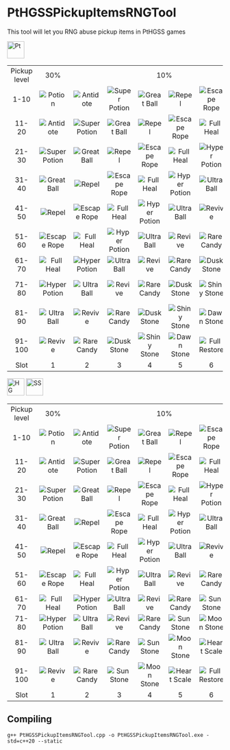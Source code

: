 # PtHGSSPickupItemsRNGTool
This tool will let you RNG abuse pickup items in PtHGSS games

<img src="https://github.com/Real96/DPPtHoneyTreeRNGTool/assets/20956021/a5509f23-652f-4433-90f8-d97b7881802b" title="Pt" width="40">
<table>
  <tr align="center">
    <td>
      Pickup level
    </td>
    <td>
      30%
    </td>
    <td colspan="6">
      10%
    </td>
    <td colspan="2">
      4%
    </td>
    <td colspan="2">
      1%
    </td>
  </tr>
  <tr align="center">
    <td>1-10</td>
    <td><img src="https://github.com/pokeapi/sprites/blob/master/sprites/items/potion.png" title="Potion"></td>
    <td><img src="https://github.com/pokeapi/sprites/blob/master/sprites/items/antidote.png" title="Antidote"></td>
    <td><img src="https://github.com/pokeapi/sprites/blob/master/sprites/items/super-potion.png" title="Super Potion"></td>
    <td><img src="https://github.com/pokeapi/sprites/blob/master/sprites/items/great-ball.png" title="Great Ball"></td>
    <td><img src="https://github.com/pokeapi/sprites/blob/master/sprites/items/repel.png" title="Repel"></td>
    <td><img src="https://github.com/pokeapi/sprites/blob/master/sprites/items/escape-rope.png" title="Escape Rope"></td>
    <td><img src="https://github.com/pokeapi/sprites/blob/master/sprites/items/full-heal.png" title="Full Heal"></td>
    <td><img src="https://github.com/pokeapi/sprites/blob/master/sprites/items/hyper-potion.png" title="Hyper Potion"></td>
    <td><img src="https://github.com/pokeapi/sprites/blob/master/sprites/items/ultra-ball.png" title="Ultra Ball"></td>
    <td><img src="https://github.com/pokeapi/sprites/blob/master/sprites/items/nugget.png" title="Nugget"></td>
    <td><img src="https://github.com/pokeapi/sprites/blob/master/sprites/items/hyper-potion.png" title="Hyper Potion"></td>
  </tr>
  <tr align="center">
    <td>11-20</td>
    <td><img src="https://github.com/pokeapi/sprites/blob/master/sprites/items/antidote.png" title="Antidote"></td>
    <td><img src="https://github.com/pokeapi/sprites/blob/master/sprites/items/super-potion.png" title="Super Potion"></td>
    <td><img src="https://github.com/pokeapi/sprites/blob/master/sprites/items/great-ball.png" title="Great Ball"></td>
    <td><img src="https://github.com/pokeapi/sprites/blob/master/sprites/items/repel.png" title="Repel"></td>
    <td><img src="https://github.com/pokeapi/sprites/blob/master/sprites/items/escape-rope.png" title="Escape Rope"></td>
    <td><img src="https://github.com/pokeapi/sprites/blob/master/sprites/items/full-heal.png" title="Full Heal"></td>
    <td><img src="https://github.com/pokeapi/sprites/blob/master/sprites/items/hyper-potion.png" title="Hyper Potion"></td>
    <td><img src="https://github.com/pokeapi/sprites/blob/master/sprites/items/ultra-ball.png" title="Ultra Ball"></td>
    <td><img src="https://github.com/pokeapi/sprites/blob/master/sprites/items/revive.png" title="Revive"></td>
    <td><img src="https://github.com/pokeapi/sprites/blob/master/sprites/items/kings-rock.png" title="King's Rock"></td>
    <td><img src="https://github.com/pokeapi/sprites/blob/master/sprites/items/nugget.png" title="Nugget"></td>
  </tr>
  <tr align="center">
    <td>21-30</td>
    <td><img src="https://github.com/pokeapi/sprites/blob/master/sprites/items/super-potion.png" title="Super Potion"></td>
    <td><img src="https://github.com/pokeapi/sprites/blob/master/sprites/items/great-ball.png" title="Great Ball"></td>
    <td><img src="https://github.com/pokeapi/sprites/blob/master/sprites/items/repel.png" title="Repel"></td>
    <td><img src="https://github.com/pokeapi/sprites/blob/master/sprites/items/escape-rope.png" title="Escape Rope"></td>
    <td><img src="https://github.com/pokeapi/sprites/blob/master/sprites/items/full-heal.png" title="Full Heal"></td>
    <td><img src="https://github.com/pokeapi/sprites/blob/master/sprites/items/hyper-potion.png" title="Hyper Potion"></td>
    <td><img src="https://github.com/pokeapi/sprites/blob/master/sprites/items/ultra-ball.png" title="Ultra Ball"></td>
    <td><img src="https://github.com/pokeapi/sprites/blob/master/sprites/items/revive.png" title="Revive"></td>
    <td><img src="https://github.com/pokeapi/sprites/blob/master/sprites/items/rare-candy.png" title="Rare Candy"></td>
    <td><img src="https://github.com/pokeapi/sprites/blob/master/sprites/items/full-restore.png" title="Full Restore"></td>
    <td><img src="https://github.com/pokeapi/sprites/blob/master/sprites/items/kings-rock.png" title="King's Rock"></td>
  </tr>
  <tr align="center">
    <td>31-40</td>
    <td><img src="https://github.com/pokeapi/sprites/blob/master/sprites/items/great-ball.png" title="Great Ball"></td>
    <td><img src="https://github.com/pokeapi/sprites/blob/master/sprites/items/repel.png" title="Repel"></td>
    <td><img src="https://github.com/pokeapi/sprites/blob/master/sprites/items/escape-rope.png" title="Escape Rope"></td>
    <td><img src="https://github.com/pokeapi/sprites/blob/master/sprites/items/full-heal.png" title="Full Heal"></td>
    <td><img src="https://github.com/pokeapi/sprites/blob/master/sprites/items/hyper-potion.png" title="Hyper Potion"></td>
    <td><img src="https://github.com/pokeapi/sprites/blob/master/sprites/items/ultra-ball.png" title="Ultra Ball"></td>
    <td><img src="https://github.com/pokeapi/sprites/blob/master/sprites/items/revive.png" title="Revive"></td>
    <td><img src="https://github.com/pokeapi/sprites/blob/master/sprites/items/rare-candy.png" title="Rare Candy"></td>
    <td><img src="https://github.com/pokeapi/sprites/blob/master/sprites/items/dusk-stone.png" title="Dusk Stone"></td>
    <td><img src="https://github.com/pokeapi/sprites/blob/master/sprites/items/ether.png" title="Ether"></td>
    <td><img src="https://github.com/pokeapi/sprites/blob/master/sprites/items/full-restore.png" title="Full Restore"></td>
  </tr>
  <tr align="center">
    <td>41-50</td>
    <td><img src="https://github.com/pokeapi/sprites/blob/master/sprites/items/repel.png" title="Repel"></td>
    <td><img src="https://github.com/pokeapi/sprites/blob/master/sprites/items/escape-rope.png" title="Escape Rope"></td>
    <td><img src="https://github.com/pokeapi/sprites/blob/master/sprites/items/full-heal.png" title="Full Heal"></td>
    <td><img src="https://github.com/pokeapi/sprites/blob/master/sprites/items/hyper-potion.png" title="Hyper Potion"></td>
    <td><img src="https://github.com/pokeapi/sprites/blob/master/sprites/items/ultra-ball.png" title="Ultra Ball"></td>
    <td><img src="https://github.com/pokeapi/sprites/blob/master/sprites/items/revive.png" title="Revive"></td>
    <td><img src="https://github.com/pokeapi/sprites/blob/master/sprites/items/rare-candy.png" title="Rare Candy"></td>
    <td><img src="https://github.com/pokeapi/sprites/blob/master/sprites/items/dusk-stone.png" title="Dusk Stone"></td>
    <td><img src="https://github.com/pokeapi/sprites/blob/master/sprites/items/shiny-stone.png" title="Shiny Stone"></td>
    <td><img src="https://github.com/pokeapi/sprites/blob/master/sprites/items/white-herb.png" title="White Herb"></td>
    <td><img src="https://github.com/pokeapi/sprites/blob/master/sprites/items/ether.png" title="Ether"></td>
  </tr>
  <tr align="center">
    <td>51-60</td>
    <td><img src="https://github.com/pokeapi/sprites/blob/master/sprites/items/escape-rope.png" title="Escape Rope"></td>
    <td><img src="https://github.com/pokeapi/sprites/blob/master/sprites/items/full-heal.png" title="Full Heal"></td>
    <td><img src="https://github.com/pokeapi/sprites/blob/master/sprites/items/hyper-potion.png" title="Hyper Potion"></td>
    <td><img src="https://github.com/pokeapi/sprites/blob/master/sprites/items/ultra-ball.png" title="Ultra Ball"></td>
    <td><img src="https://github.com/pokeapi/sprites/blob/master/sprites/items/revive.png" title="Revive"></td>
    <td><img src="https://github.com/pokeapi/sprites/blob/master/sprites/items/rare-candy.png" title="Rare Candy"></td>
    <td><img src="https://github.com/pokeapi/sprites/blob/master/sprites/items/dusk-stone.png" title="Dusk Stone"></td>
    <td><img src="https://github.com/pokeapi/sprites/blob/master/sprites/items/shiny-stone.png" title="Shiny Stone"></td>
    <td><img src="https://github.com/pokeapi/sprites/blob/master/sprites/items/dawn-stone.png" title="Dawn Stone"></td>
    <td><img src="https://github.com/pokeapi/sprites/blob/master/sprites/items/tm-psychic.png" title="TM44 (Rest)"></td>
    <td><img src="https://github.com/pokeapi/sprites/blob/master/sprites/items/white-herb.png" title="White Herb"></td>
  </tr>
  <tr align="center">
    <td>61-70</td>
    <td><img src="https://github.com/pokeapi/sprites/blob/master/sprites/items/full-heal.png" title="Full Heal"></td>
    <td><img src="https://github.com/pokeapi/sprites/blob/master/sprites/items/hyper-potion.png" title="Hyper Potion"></td>
    <td><img src="https://github.com/pokeapi/sprites/blob/master/sprites/items/ultra-ball.png" title="Ultra Ball"></td>
    <td><img src="https://github.com/pokeapi/sprites/blob/master/sprites/items/revive.png" title="Revive"></td>
    <td><img src="https://github.com/pokeapi/sprites/blob/master/sprites/items/rare-candy.png" title="Rare Candy"></td>
    <td><img src="https://github.com/pokeapi/sprites/blob/master/sprites/items/dusk-stone.png" title="Dusk Stone"></td>
    <td><img src="https://github.com/pokeapi/sprites/blob/master/sprites/items/shiny-stone.png" title="Shiny Stone"></td>
    <td><img src="https://github.com/pokeapi/sprites/blob/master/sprites/items/dawn-stone.png" title="Dawn Stone"></td>
    <td><img src="https://github.com/pokeapi/sprites/blob/master/sprites/items/full-restore.png" title="Full Restore"></td>
    <td><img src="https://github.com/pokeapi/sprites/blob/master/sprites/items/elixir.png" title="Elixir"></td>
    <td><img src="https://github.com/pokeapi/sprites/blob/master/sprites/items/tm-psychic.png" title="TM44 (Rest)"></td>
  </tr>
  <tr align="center">
    <td>71-80</td>
    <td><img src="https://github.com/pokeapi/sprites/blob/master/sprites/items/hyper-potion.png" title="Hyper Potion"></td>
    <td><img src="https://github.com/pokeapi/sprites/blob/master/sprites/items/ultra-ball.png" title="Ultra Ball"></td>
    <td><img src="https://github.com/pokeapi/sprites/blob/master/sprites/items/revive.png" title="Revive"></td>
    <td><img src="https://github.com/pokeapi/sprites/blob/master/sprites/items/rare-candy.png" title="Rare Candy"></td>
    <td><img src="https://github.com/pokeapi/sprites/blob/master/sprites/items/dusk-stone.png" title="Dusk Stone"></td>
    <td><img src="https://github.com/pokeapi/sprites/blob/master/sprites/items/shiny-stone.png" title="Shiny Stone"></td>
    <td><img src="https://github.com/pokeapi/sprites/blob/master/sprites/items/dawn-stone.png" title="Dawn Stone"></td>
    <td><img src="https://github.com/pokeapi/sprites/blob/master/sprites/items/full-restore.png" title="Full Restore"></td>
    <td><img src="https://github.com/pokeapi/sprites/blob/master/sprites/items/max-revive.png" title="Max Revive"></td>
    <td><img src="https://github.com/pokeapi/sprites/blob/master/sprites/items/tm-fighting.png" title="TM01 (Focus Punch)"></td>
    <td><img src="https://github.com/pokeapi/sprites/blob/master/sprites/items/elixir.png" title="Elixir"></td>
  </tr>
  <tr align="center">
    <td>81-90</td>
    <td><img src="https://github.com/pokeapi/sprites/blob/master/sprites/items/ultra-ball.png" title="Ultra Ball"></td>
    <td><img src="https://github.com/pokeapi/sprites/blob/master/sprites/items/revive.png" title="Revive"></td>
    <td><img src="https://github.com/pokeapi/sprites/blob/master/sprites/items/rare-candy.png" title="Rare Candy"></td>
    <td><img src="https://github.com/pokeapi/sprites/blob/master/sprites/items/dusk-stone.png" title="Dusk Stone"></td>
    <td><img src="https://github.com/pokeapi/sprites/blob/master/sprites/items/shiny-stone.png" title="Shiny Stone"></td>
    <td><img src="https://github.com/pokeapi/sprites/blob/master/sprites/items/dawn-stone.png" title="Dawn Stone"></td>
    <td><img src="https://github.com/pokeapi/sprites/blob/master/sprites/items/full-restore.png" title="Full Restore"></td>
    <td><img src="https://github.com/pokeapi/sprites/blob/master/sprites/items/max-revive.png" title="Max Revive"></td>
    <td><img src="https://github.com/pokeapi/sprites/blob/master/sprites/items/pp-up.png" title="PP Up"></td>
    <td><img src="https://github.com/pokeapi/sprites/blob/master/sprites/items/leftovers.png" title="Leftovers"></td>
    <td><img src="https://github.com/pokeapi/sprites/blob/master/sprites/items/tm-fighting.png" title="TM01 (Focus Punch)"></td>
  </tr>
  <tr align="center">
    <td>91-100</td>
    <td><img src="https://github.com/pokeapi/sprites/blob/master/sprites/items/revive.png" title="Revive"></td>
    <td><img src="https://github.com/pokeapi/sprites/blob/master/sprites/items/rare-candy.png" title="Rare Candy"></td>
    <td><img src="https://github.com/pokeapi/sprites/blob/master/sprites/items/dusk-stone.png" title="Dusk Stone"></td>
    <td><img src="https://github.com/pokeapi/sprites/blob/master/sprites/items/shiny-stone.png" title="Shiny Stone"></td>
    <td><img src="https://github.com/pokeapi/sprites/blob/master/sprites/items/dawn-stone.png" title="Dawn Stone"></td>
    <td><img src="https://github.com/pokeapi/sprites/blob/master/sprites/items/full-restore.png" title="Full Restore"></td>
    <td><img src="https://github.com/pokeapi/sprites/blob/master/sprites/items/max-revive.png" title="Max Revive"></td>
    <td><img src="https://github.com/pokeapi/sprites/blob/master/sprites/items/pp-up.png" title="PP Up"></td>
    <td><img src="https://github.com/pokeapi/sprites/blob/master/sprites/items/max-elixir.png" title="Max Elixir"></td>
    <td><img src="https://github.com/pokeapi/sprites/blob/master/sprites/items/tm-ground.png" title="TM26 (Earthquake)"></td>
    <td><img src="https://github.com/pokeapi/sprites/blob/master/sprites/items/leftovers.png" title="Leftovers"></td>
  </tr>
  <tr align="center">
    <td>Slot</td>
    <td>1</td>
    <td>2</td>
    <td>3</td>
    <td>4</td>
    <td>5</td>
    <td>6</td>
    <td>7</td>
    <td>8</td>
    <td>9</td>
    <td>10</td>
    <td>11</td>
  </tr>
</table>

<img src="https://github.com/Real96/HGSSRockSmashItemsRNGTool/assets/20956021/73eef51d-77e2-454e-a8ee-db7f962f74fb" title="HG" width="40">
<img src="https://github.com/Real96/HGSSRockSmashItemsRNGTool/assets/20956021/5dc9d411-cc38-494e-b8d6-fdca647424d5" title="SS" width="40">
<table>
  <tr align="center">
    <td>
      Pickup level
    </td>
    <td>
      30%
    </td>
    <td colspan="6">
      10%
    </td>
    <td colspan="2">
      4%
    </td>
    <td colspan="2">
      1%
    </td>
  </tr>
  <tr align="center">
    <td>1-10</td>
    <td><img src="https://github.com/pokeapi/sprites/blob/master/sprites/items/potion.png" title="Potion"></td>
    <td><img src="https://github.com/pokeapi/sprites/blob/master/sprites/items/antidote.png" title="Antidote"></td>
    <td><img src="https://github.com/pokeapi/sprites/blob/master/sprites/items/super-potion.png" title="Super Potion"></td>
    <td><img src="https://github.com/pokeapi/sprites/blob/master/sprites/items/great-ball.png" title="Great Ball"></td>
    <td><img src="https://github.com/pokeapi/sprites/blob/master/sprites/items/repel.png" title="Repel"></td>
    <td><img src="https://github.com/pokeapi/sprites/blob/master/sprites/items/escape-rope.png" title="Escape Rope"></td>
    <td><img src="https://github.com/pokeapi/sprites/blob/master/sprites/items/full-heal.png" title="Full Heal"></td>
    <td><img src="https://github.com/pokeapi/sprites/blob/master/sprites/items/hyper-potion.png" title="Hyper Potion"></td>
    <td><img src="https://github.com/pokeapi/sprites/blob/master/sprites/items/ultra-ball.png" title="Ultra Ball"></td>
    <td><img src="https://github.com/pokeapi/sprites/blob/master/sprites/items/nugget.png" title="Nugget"></td>
    <td><img src="https://github.com/pokeapi/sprites/blob/master/sprites/items/hyper-potion.png" title="Hyper Potion"></td>
  </tr>
  <tr align="center">
    <td>11-20</td>
    <td><img src="https://github.com/pokeapi/sprites/blob/master/sprites/items/antidote.png" title="Antidote"></td>
    <td><img src="https://github.com/pokeapi/sprites/blob/master/sprites/items/super-potion.png" title="Super Potion"></td>
    <td><img src="https://github.com/pokeapi/sprites/blob/master/sprites/items/great-ball.png" title="Great Ball"></td>
    <td><img src="https://github.com/pokeapi/sprites/blob/master/sprites/items/repel.png" title="Repel"></td>
    <td><img src="https://github.com/pokeapi/sprites/blob/master/sprites/items/escape-rope.png" title="Escape Rope"></td>
    <td><img src="https://github.com/pokeapi/sprites/blob/master/sprites/items/full-heal.png" title="Full Heal"></td>
    <td><img src="https://github.com/pokeapi/sprites/blob/master/sprites/items/hyper-potion.png" title="Hyper Potion"></td>
    <td><img src="https://github.com/pokeapi/sprites/blob/master/sprites/items/ultra-ball.png" title="Ultra Ball"></td>
    <td><img src="https://github.com/pokeapi/sprites/blob/master/sprites/items/revive.png" title="Revive"></td>
    <td><img src="https://github.com/pokeapi/sprites/blob/master/sprites/items/kings-rock.png" title="King's Rock"></td>
    <td><img src="https://github.com/pokeapi/sprites/blob/master/sprites/items/nugget.png" title="Nugget"></td>
  </tr>
  <tr align="center">
    <td>21-30</td>
    <td><img src="https://github.com/pokeapi/sprites/blob/master/sprites/items/super-potion.png" title="Super Potion"></td>
    <td><img src="https://github.com/pokeapi/sprites/blob/master/sprites/items/great-ball.png" title="Great Ball"></td>
    <td><img src="https://github.com/pokeapi/sprites/blob/master/sprites/items/repel.png" title="Repel"></td>
    <td><img src="https://github.com/pokeapi/sprites/blob/master/sprites/items/escape-rope.png" title="Escape Rope"></td>
    <td><img src="https://github.com/pokeapi/sprites/blob/master/sprites/items/full-heal.png" title="Full Heal"></td>
    <td><img src="https://github.com/pokeapi/sprites/blob/master/sprites/items/hyper-potion.png" title="Hyper Potion"></td>
    <td><img src="https://github.com/pokeapi/sprites/blob/master/sprites/items/ultra-ball.png" title="Ultra Ball"></td>
    <td><img src="https://github.com/pokeapi/sprites/blob/master/sprites/items/revive.png" title="Revive"></td>
    <td><img src="https://github.com/pokeapi/sprites/blob/master/sprites/items/rare-candy.png" title="Rare Candy"></td>
    <td><img src="https://github.com/pokeapi/sprites/blob/master/sprites/items/full-restore.png" title="Full Restore"></td>
    <td><img src="https://github.com/pokeapi/sprites/blob/master/sprites/items/kings-rock.png" title="King's Rock"></td>
  </tr>
  <tr align="center">
    <td>31-40</td>
    <td><img src="https://github.com/pokeapi/sprites/blob/master/sprites/items/great-ball.png" title="Great Ball"></td>
    <td><img src="https://github.com/pokeapi/sprites/blob/master/sprites/items/repel.png" title="Repel"></td>
    <td><img src="https://github.com/pokeapi/sprites/blob/master/sprites/items/escape-rope.png" title="Escape Rope"></td>
    <td><img src="https://github.com/pokeapi/sprites/blob/master/sprites/items/full-heal.png" title="Full Heal"></td>
    <td><img src="https://github.com/pokeapi/sprites/blob/master/sprites/items/hyper-potion.png" title="Hyper Potion"></td>
    <td><img src="https://github.com/pokeapi/sprites/blob/master/sprites/items/ultra-ball.png" title="Ultra Ball"></td>
    <td><img src="https://github.com/pokeapi/sprites/blob/master/sprites/items/revive.png" title="Revive"></td>
    <td><img src="https://github.com/pokeapi/sprites/blob/master/sprites/items/rare-candy.png" title="Rare Candy"></td>
    <td><img src="https://github.com/pokeapi/sprites/blob/master/sprites/items/sun-stone.png" title="Sun Stone"></td>
    <td><img src="https://github.com/pokeapi/sprites/blob/master/sprites/items/ether.png" title="Ether"></td>
    <td><img src="https://github.com/pokeapi/sprites/blob/master/sprites/items/full-restore.png" title="Full Restore"></td>
  </tr>
  <tr align="center">
    <td>41-50</td>
    <td><img src="https://github.com/pokeapi/sprites/blob/master/sprites/items/repel.png" title="Repel"></td>
    <td><img src="https://github.com/pokeapi/sprites/blob/master/sprites/items/escape-rope.png" title="Escape Rope"></td>
    <td><img src="https://github.com/pokeapi/sprites/blob/master/sprites/items/full-heal.png" title="Full Heal"></td>
    <td><img src="https://github.com/pokeapi/sprites/blob/master/sprites/items/hyper-potion.png" title="Hyper Potion"></td>
    <td><img src="https://github.com/pokeapi/sprites/blob/master/sprites/items/ultra-ball.png" title="Ultra Ball"></td>
    <td><img src="https://github.com/pokeapi/sprites/blob/master/sprites/items/revive.png" title="Revive"></td>
    <td><img src="https://github.com/pokeapi/sprites/blob/master/sprites/items/rare-candy.png" title="Rare Candy"></td>
    <td><img src="https://github.com/pokeapi/sprites/blob/master/sprites/items/sun-stone.png" title="Sun Stone"></td>
    <td><img src="https://github.com/pokeapi/sprites/blob/master/sprites/items/moon-stone.png" title="Moon Stone"></td>
    <td><img src="https://github.com/pokeapi/sprites/blob/master/sprites/items/iron-ball.png" title="Iron Ball"></td>
    <td><img src="https://github.com/pokeapi/sprites/blob/master/sprites/items/ether.png" title="Ether"></td>
  </tr>
  <tr align="center">
    <td>51-60</td>
    <td><img src="https://github.com/pokeapi/sprites/blob/master/sprites/items/escape-rope.png" title="Escape Rope"></td>
    <td><img src="https://github.com/pokeapi/sprites/blob/master/sprites/items/full-heal.png" title="Full Heal"></td>
    <td><img src="https://github.com/pokeapi/sprites/blob/master/sprites/items/hyper-potion.png" title="Hyper Potion"></td>
    <td><img src="https://github.com/pokeapi/sprites/blob/master/sprites/items/ultra-ball.png" title="Ultra Ball"></td>
    <td><img src="https://github.com/pokeapi/sprites/blob/master/sprites/items/revive.png" title="Revive"></td>
    <td><img src="https://github.com/pokeapi/sprites/blob/master/sprites/items/rare-candy.png" title="Rare Candy"></td>
    <td><img src="https://github.com/pokeapi/sprites/blob/master/sprites/items/sun-stone.png" title="Sun Stone"></td>
    <td><img src="https://github.com/pokeapi/sprites/blob/master/sprites/items/moon-stone.png" title="Moon Stone"></td>
    <td><img src="https://github.com/pokeapi/sprites/blob/master/sprites/items/heart-scale.png" title="Heart Scale"></td>
    <td><img src="https://github.com/pokeapi/sprites/blob/master/sprites/items/tm-dark.png" title="TM56 (Fling)"></td>
    <td><img src="https://github.com/pokeapi/sprites/blob/master/sprites/items/iron-ball.png" title="Iron Ball"></td>
  </tr>
  <tr align="center">
    <td>61-70</td>
    <td><img src="https://github.com/pokeapi/sprites/blob/master/sprites/items/full-heal.png" title="Full Heal"></td>
    <td><img src="https://github.com/pokeapi/sprites/blob/master/sprites/items/hyper-potion.png" title="Hyper Potion"></td>
    <td><img src="https://github.com/pokeapi/sprites/blob/master/sprites/items/ultra-ball.png" title="Ultra Ball"></td>
    <td><img src="https://github.com/pokeapi/sprites/blob/master/sprites/items/revive.png" title="Revive"></td>
    <td><img src="https://github.com/pokeapi/sprites/blob/master/sprites/items/rare-candy.png" title="Rare Candy"></td>
    <td><img src="https://github.com/pokeapi/sprites/blob/master/sprites/items/sun-stone.png" title="Sun Stone"></td>
    <td><img src="https://github.com/pokeapi/sprites/blob/master/sprites/items/moon-stone.png" title="Moon Stone"></td>
    <td><img src="https://github.com/pokeapi/sprites/blob/master/sprites/items/heart-scale.png" title="Heart Scale"></td>
    <td><img src="https://github.com/pokeapi/sprites/blob/master/sprites/items/full-restore.png" title="Full Restore"></td>
    <td><img src="https://github.com/pokeapi/sprites/blob/master/sprites/items/elixir.png" title="Elixir"></td>
    <td><img src="https://github.com/pokeapi/sprites/blob/master/sprites/items/tm-dark.png" title="TM56 (Fling)"></td>
  </tr>
  <tr align="center">
    <td>71-80</td>
    <td><img src="https://github.com/pokeapi/sprites/blob/master/sprites/items/hyper-potion.png" title="Hyper Potion"></td>
    <td><img src="https://github.com/pokeapi/sprites/blob/master/sprites/items/ultra-ball.png" title="Ultra Ball"></td>
    <td><img src="https://github.com/pokeapi/sprites/blob/master/sprites/items/revive.png" title="Revive"></td>
    <td><img src="https://github.com/pokeapi/sprites/blob/master/sprites/items/rare-candy.png" title="Rare Candy"></td>
    <td><img src="https://github.com/pokeapi/sprites/blob/master/sprites/items/sun-stone.png" title="Sun Stone"></td>
    <td><img src="https://github.com/pokeapi/sprites/blob/master/sprites/items/moon-stone.png" title="Moon Stone"></td>
    <td><img src="https://github.com/pokeapi/sprites/blob/master/sprites/items/heart-scale.png" title="Heart Scale"></td>
    <td><img src="https://github.com/pokeapi/sprites/blob/master/sprites/items/full-restore.png" title="Full Restore"></td>
    <td><img src="https://github.com/pokeapi/sprites/blob/master/sprites/items/max-revive.png" title="Max Revive"></td>
    <td><img src="https://github.com/pokeapi/sprites/blob/master/sprites/items/tm-grass.png" title="TM86 (Grass Knot)"></td>
    <td><img src="https://github.com/pokeapi/sprites/blob/master/sprites/items/elixir.png" title="Elixir"></td>
  </tr>
  <tr align="center">
    <td>81-90</td>
    <td><img src="https://github.com/pokeapi/sprites/blob/master/sprites/items/ultra-ball.png" title="Ultra Ball"></td>
    <td><img src="https://github.com/pokeapi/sprites/blob/master/sprites/items/revive.png" title="Revive"></td>
    <td><img src="https://github.com/pokeapi/sprites/blob/master/sprites/items/rare-candy.png" title="Rare Candy"></td>
    <td><img src="https://github.com/pokeapi/sprites/blob/master/sprites/items/sun-stone.png" title="Sun Stone"></td>
    <td><img src="https://github.com/pokeapi/sprites/blob/master/sprites/items/moon-stone.png" title="Moon Stone"></td>
    <td><img src="https://github.com/pokeapi/sprites/blob/master/sprites/items/heart-scale.png" title="Heart Scale"></td>
    <td><img src="https://github.com/pokeapi/sprites/blob/master/sprites/items/full-restore.png" title="Full Restore"></td>
    <td><img src="https://github.com/pokeapi/sprites/blob/master/sprites/items/max-revive.png" title="Max Revive"></td>
    <td><img src="https://github.com/pokeapi/sprites/blob/master/sprites/items/pp-up.png" title="PP Up"></td>
    <td><img src="https://github.com/pokeapi/sprites/blob/master/sprites/items/leftovers.png" title="Leftovers"></td>
    <td><img src="https://github.com/pokeapi/sprites/blob/master/sprites/items/tm-grass.png" title="TM86 (Grass Knot)"></td>
  </tr>
  <tr align="center">
    <td>91-100</td>
    <td><img src="https://github.com/pokeapi/sprites/blob/master/sprites/items/revive.png" title="Revive"></td>
    <td><img src="https://github.com/pokeapi/sprites/blob/master/sprites/items/rare-candy.png" title="Rare Candy"></td>
    <td><img src="https://github.com/pokeapi/sprites/blob/master/sprites/items/sun-stone.png" title="Sun Stone"></td>
    <td><img src="https://github.com/pokeapi/sprites/blob/master/sprites/items/moon-stone.png" title="Moon Stone"></td>
    <td><img src="https://github.com/pokeapi/sprites/blob/master/sprites/items/heart-scale.png" title="Heart Scale"></td>
    <td><img src="https://github.com/pokeapi/sprites/blob/master/sprites/items/full-restore.png" title="Full Restore"></td>
    <td><img src="https://github.com/pokeapi/sprites/blob/master/sprites/items/max-revive.png" title="Max Revive"></td>
    <td><img src="https://github.com/pokeapi/sprites/blob/master/sprites/items/pp-up.png" title="PP Up"></td>
    <td><img src="https://github.com/pokeapi/sprites/blob/master/sprites/items/max-elixir.png" title="Max Elixir"></td>
    <td><img src="https://github.com/pokeapi/sprites/blob/master/sprites/items/tm-ground.png" title="TM26 (Earthquake)"></td>
    <td><img src="https://github.com/pokeapi/sprites/blob/master/sprites/items/leftovers.png" title="Leftovers"></td>
  </tr>
  <tr align="center">
    <td>Slot</td>
    <td>1</td>
    <td>2</td>
    <td>3</td>
    <td>4</td>
    <td>5</td>
    <td>6</td>
    <td>7</td>
    <td>8</td>
    <td>9</td>
    <td>10</td>
    <td>11</td>
  </tr>
</table>

## Compiling
```
g++ PtHGSSPickupItemsRNGTool.cpp -o PtHGSSPickupItemsRNGTool.exe -std=c++20 --static
```
